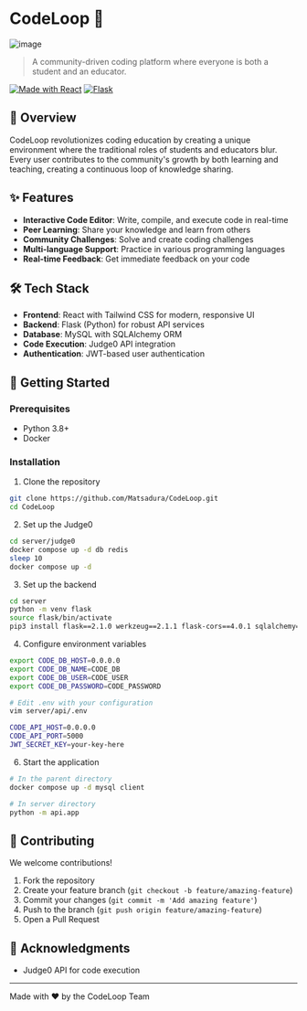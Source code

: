# CodeLoop 🔄

![image](https://github.com/user-attachments/assets/3868c37e-9ce7-4e24-8b5f-e11ed98eaf98)


> A community-driven coding platform where everyone is both a student and an educator.

[![Made with React](https://img.shields.io/badge/React-20232A?style=flat&logo=react&logoColor=61DAFB)](https://reactjs.org/)
[![Flask](https://img.shields.io/badge/Flask-000000?style=flat&logo=flask&logoColor=white)](https://flask.palletsprojects.com/)

## 🌟 Overview

CodeLoop revolutionizes coding education by creating a unique environment where the traditional roles of students and educators blur. Every user contributes to the community's growth by both learning and teaching, creating a continuous loop of knowledge sharing.

## ✨ Features

- **Interactive Code Editor**: Write, compile, and execute code in real-time
- **Peer Learning**: Share your knowledge and learn from others
- **Community Challenges**: Solve and create coding challenges
- **Multi-language Support**: Practice in various programming languages
- **Real-time Feedback**: Get immediate feedback on your code

## 🛠️ Tech Stack

- **Frontend**: React with Tailwind CSS for modern, responsive UI
- **Backend**: Flask (Python) for robust API services
- **Database**: MySQL with SQLAlchemy ORM
- **Code Execution**: Judge0 API integration
- **Authentication**: JWT-based user authentication

## 🚀 Getting Started

### Prerequisites

- Python 3.8+
- Docker

### Installation

1. Clone the repository
```bash
git clone https://github.com/Matsadura/CodeLoop.git
cd CodeLoop
```

2. Set up the Judge0
```bash
cd server/judge0
docker compose up -d db redis
sleep 10
docker compose up -d
```

3. Set up the backend
```bash
cd server
python -m venv flask
source flask/bin/activate
pip3 install flask==2.1.0 werkzeug==2.1.1 flask-cors==4.0.1 sqlalchemy==1.4.22 mysqlclient==2.2.4 python-dotenv flask-jwt-extended requests
```

4. Configure environment variables
```bash
export CODE_DB_HOST=0.0.0.0
export CODE_DB_NAME=CODE_DB
export CODE_DB_USER=CODE_USER
export CODE_DB_PASSWORD=CODE_PASSWORD

# Edit .env with your configuration
vim server/api/.env

CODE_API_HOST=0.0.0.0
CODE_API_PORT=5000
JWT_SECRET_KEY=your-key-here
```

6. Start the application
```bash
# In the parent directory
docker compose up -d mysql client

# In server directory
python -m api.app
```


## 🤝 Contributing

We welcome contributions!

1. Fork the repository
2. Create your feature branch (`git checkout -b feature/amazing-feature`)
3. Commit your changes (`git commit -m 'Add amazing feature'`)
4. Push to the branch (`git push origin feature/amazing-feature`)
5. Open a Pull Request


## 🙏 Acknowledgments

- Judge0 API for code execution

---

Made with ❤️ by the CodeLoop Team
